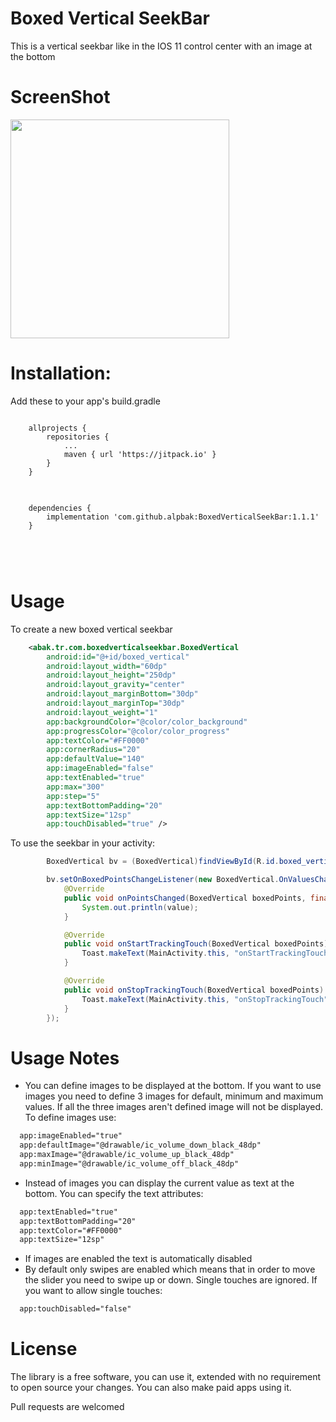 # Boxed Vertical SeekBar
This is a vertical seekbar like in the IOS 11 control center with an image at the bottom


# ScreenShot
<img src="https://raw.githubusercontent.com/alpbak/BoxedVerticalSeekBar/master/images/device-2017-10-01-184523.gif" width="350"/>

# Installation:
Add these to your app's build.gradle
<pre>
<code>
	allprojects {
		repositories {
			...
			maven { url 'https://jitpack.io' }
		}
	}
</code>
</pre>

<pre>
<code>
	dependencies {
	    implementation 'com.github.alpbak:BoxedVerticalSeekBar:1.1.1'
	}



</code>
</pre>

# Usage

To create a new boxed vertical seekbar

```xml
    <abak.tr.com.boxedverticalseekbar.BoxedVertical
        android:id="@+id/boxed_vertical"
        android:layout_width="60dp"
        android:layout_height="250dp"
        android:layout_gravity="center"
        android:layout_marginBottom="30dp"
        android:layout_marginTop="30dp"
        android:layout_weight="1"
        app:backgroundColor="@color/color_background"
        app:progressColor="@color/color_progress"
        app:textColor="#FF0000"
        app:cornerRadius="20"
        app:defaultValue="140"
        app:imageEnabled="false"
        app:textEnabled="true"
        app:max="300"
        app:step="5"
        app:textBottomPadding="20"
        app:textSize="12sp"
        app:touchDisabled="true" />
```

To use the seekbar in your activity:
```java
        BoxedVertical bv = (BoxedVertical)findViewById(R.id.boxed_vertical);

        bv.setOnBoxedPointsChangeListener(new BoxedVertical.OnValuesChangeListener() {
            @Override
            public void onPointsChanged(BoxedVertical boxedPoints, final int value) {
                System.out.println(value);
            }

            @Override
            public void onStartTrackingTouch(BoxedVertical boxedPoints) {
                Toast.makeText(MainActivity.this, "onStartTrackingTouch", Toast.LENGTH_SHORT).show();
            }

            @Override
            public void onStopTrackingTouch(BoxedVertical boxedPoints) {
                Toast.makeText(MainActivity.this, "onStopTrackingTouch", Toast.LENGTH_SHORT).show();
            }
        });
```


# Usage Notes

 * You can define images to be displayed at the bottom. If you want to use images you need to define 3 images for default, minimum and maximum values. If all the three images aren't defined image will not be displayed. To define images use:
```xml
  app:imageEnabled="true"
  app:defaultImage="@drawable/ic_volume_down_black_48dp"
  app:maxImage="@drawable/ic_volume_up_black_48dp"
  app:minImage="@drawable/ic_volume_off_black_48dp"
```
* Instead of images you can display the current value as text at the bottom. You can specify the text attributes:
```xml
  app:textEnabled="true"
  app:textBottomPadding="20"
  app:textColor="#FF0000"
  app:textSize="12sp"
```
* If images are enabled the text is automatically disabled
* By default only swipes are enabled which means that in order to move the slider you need to swipe up or down. Single touches are ignored. If you want to allow single touches:
```xml
  app:touchDisabled="false"
```

# License
The library is a free software, you can use it, extended with no requirement to open source your changes. You can also make paid apps using it.

Pull requests are welcomed
